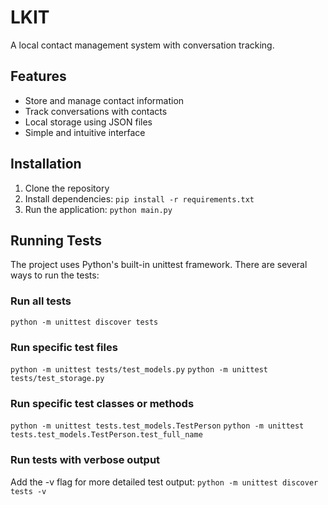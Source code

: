 # LKIT

A local contact management system with conversation tracking.

## Features
- Store and manage contact information
- Track conversations with contacts
- Local storage using JSON files
- Simple and intuitive interface

## Installation
1. Clone the repository
2. Install dependencies: `pip install -r requirements.txt`
3. Run the application: `python main.py`


## Running Tests
The project uses Python's built-in unittest framework. There are several ways to run the tests:

### Run all tests
`python -m unittest discover tests`

### Run specific test files
`python -m unittest tests/test_models.py`
`python -m unittest tests/test_storage.py`

### Run specific test classes or methods
`python -m unittest tests.test_models.TestPerson`
`python -m unittest tests.test_models.TestPerson.test_full_name`

### Run tests with verbose output
Add the -v flag for more detailed test output:
`python -m unittest discover tests -v`